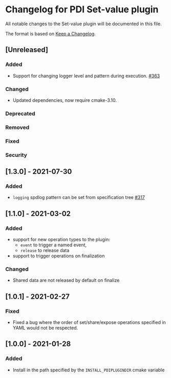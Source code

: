 # Changelog for PDI Set-value plugin
All notable changes to the Set-value plugin will be documented in this file.

The format is based on [Keep a Changelog](https://keepachangelog.com/en/1.0.0/).


## [Unreleased]

### Added
* Support for changing logger level and pattern during execution.
  [#363](https://gitlab.maisondelasimulation.fr/pdidev/pdi/-/issues/363)

### Changed
* Updated dependencies, now require cmake-3.10.

### Deprecated

### Removed

### Fixed

### Security


## [1.3.0] - 2021-07-30

### Added
* `logging` spdlog pattern can be set from specification tree
  [#317](https://gitlab.maisondelasimulation.fr/pdidev/pdi/-/issues/317)


## [1.1.0] - 2021-03-02

### Added
* support for new operation types to the plugin:
  - `event` to trigger a named event,
  - `release` to release data
* support to trigger operations on finalization

### Changed
* Shared data are not released by default on finalize


## [1.0.1] - 2021-02-27

### Fixed
* Fixed a bug where the order of set/share/expose operations specified in YAML
  would not be respected.


## [1.0.0] - 2021-01-28

### Added
* Install in the path specified by the `INSTALL_PDIPLUGINDIR` cmake variable
